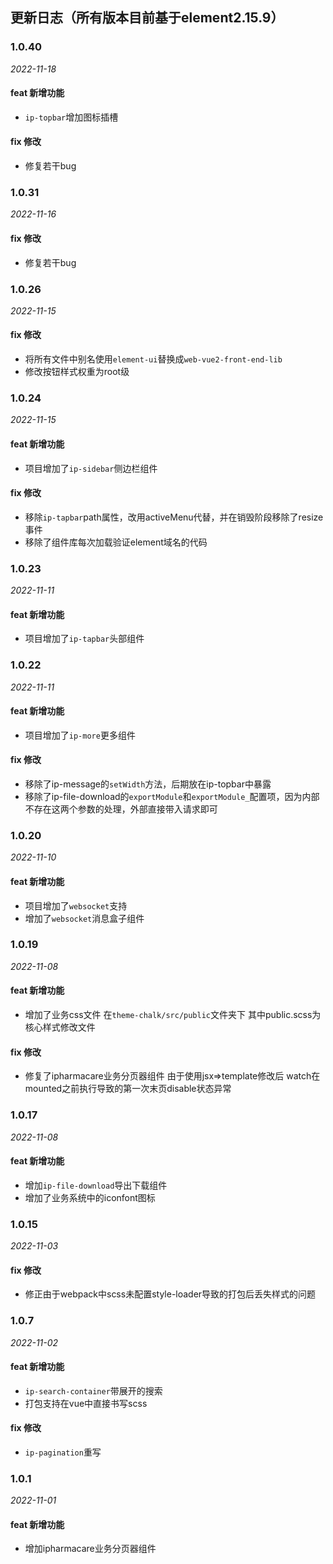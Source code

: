 ## 更新日志（所有版本目前基于element2.15.9）

### 1.0.40

*2022-11-18*

#### feat 新增功能
- `ip-topbar`增加图标插槽

#### fix 修改
- 修复若干bug

### 1.0.31

*2022-11-16*

#### fix 修改
- 修复若干bug


### 1.0.26

*2022-11-15*

#### fix 修改
- 将所有文件中别名使用`element-ui`替换成`web-vue2-front-end-lib`
- 修改按钮样式权重为root级

### 1.0.24

*2022-11-15*

#### feat 新增功能
- 项目增加了`ip-sidebar`侧边栏组件

#### fix 修改
- 移除`ip-tapbar`path属性，改用activeMenu代替，并在销毁阶段移除了resize事件
- 移除了组件库每次加载验证element域名的代码

### 1.0.23

*2022-11-11*

#### feat 新增功能
- 项目增加了`ip-tapbar`头部组件

### 1.0.22

*2022-11-11*

#### feat 新增功能
- 项目增加了`ip-more`更多组件

#### fix 修改
- 移除了ip-message的`setWidth`方法，后期放在ip-topbar中暴露
- 移除了ip-file-download的`exportModule`和`exportModule_`配置项，因为内部不存在这两个参数的处理，外部直接带入请求即可

### 1.0.20

*2022-11-10*

#### feat 新增功能
- 项目增加了`websocket`支持
- 增加了`websocket`消息盒子组件

### 1.0.19

*2022-11-08*

#### feat 新增功能
- 增加了业务css文件 在`theme-chalk/src/public`文件夹下 其中public.scss为核心样式修改文件

#### fix 修改
- 修复了ipharmacare业务分页器组件 由于使用jsx=>template修改后 watch在mounted之前执行导致的第一次末页disable状态异常

### 1.0.17

*2022-11-08*

#### feat 新增功能
- 增加`ip-file-download`导出下载组件
- 增加了业务系统中的iconfont图标

### 1.0.15

*2022-11-03*

#### fix 修改
- 修正由于webpack中scss未配置style-loader导致的打包后丢失样式的问题

### 1.0.7

*2022-11-02*

#### feat 新增功能
- `ip-search-container`带展开的搜索
- 打包支持在vue中直接书写scss

#### fix 修改
- `ip-pagination`重写


### 1.0.1

*2022-11-01*

#### feat 新增功能
- 增加ipharmacare业务分页器组件
